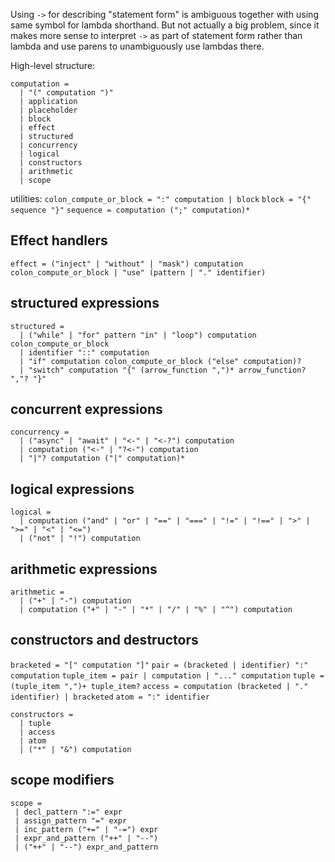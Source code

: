 Using `->` for describing "statement form" is ambiguous together with using same symbol for lambda shorthand. But not actually a big problem, since it makes more sense to interpret `->` as part of statement form rather than lambda and use parens to unambiguously use lambdas there.


High-level structure:
```
computation = 
  | "(" computation ")"
  | application
  | placeholder 
  | block 
  | effect
  | structured
  | concurrency
  | logical
  | constructors
  | arithmetic
  | scope
```

utilities:
`colon_compute_or_block = ":" computation | block`
`block = "{" sequence "}"`
`sequence = computation (";" computation)*`

## Effect handlers

`effect = ("inject" | "without" | "mask") computation colon_compute_or_block | "use" (pattern | "." identifier)`

## structured expressions

```
structured = 
  | ("while" | "for" pattern "in" | "loop") computation colon_compute_or_block 
  | identifier "::" computation
  | "if" computation colon_compute_or_block ("else" computation)?
  | "switch" computation "{" (arrow_function ",")* arrow_function? ","? "}"
```

## concurrent expressions

```
concurrency = 
  | ("async" | "await" | "<-" | "<-?") computation
  | computation ("<-" | "?<-") computation
  | "|"? computation ("|" computation)*
```

## logical expressions

```
logical = 
  | computation ("and" | "or" | "==" | "===" | "!=" | "!==" | ">" | ">=" | "<" | "<=")
  | ("not" | "!") computation
```

## arithmetic expressions

```
arithmetic = 
  | ("+" | "-") computation
  | computation ("+" | "-" | "*" | "/" | "%" | "^") computation
```

## constructors and destructors

`bracketed = "[" computation "]"`
`pair = (bracketed | identifier) ":" computation`
`tuple_item = pair | computation | "..." computation`
`tuple = (tuple_item ",")+ tuple_item?`
`access = computation (bracketed | "." identifier) | bracketed`
`atom = ":" identifier`

```
constructors = 
  | tuple
  | access
  | atom
  | ("*" | "&") computation
```

## scope modifiers

```
scope =
 | decl_pattern ":=" expr
 | assign_pattern "=" expr
 | inc_pattern ("+=" | "-=") expr
 | expr_and_pattern ("++" | "--")
 | ("++" | "--") expr_and_pattern
```



